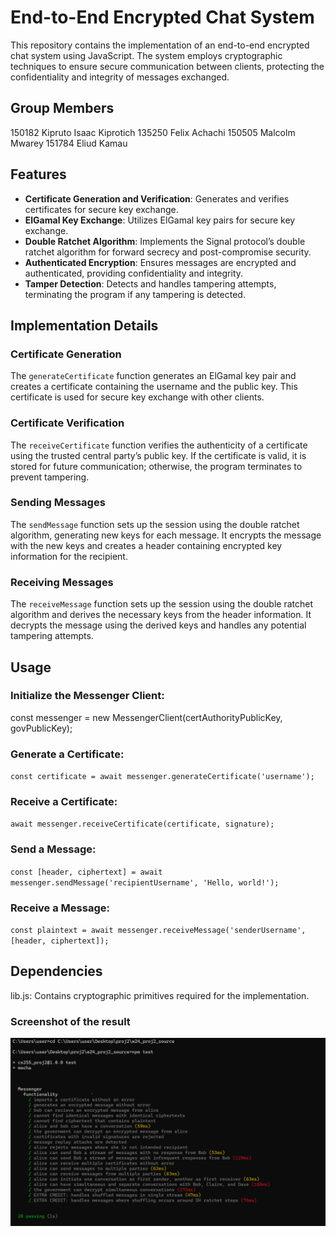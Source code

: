 # End-to-End Encrypted Chat System

This repository contains the implementation of an end-to-end encrypted chat system using JavaScript. The system employs cryptographic techniques to ensure secure communication between clients, protecting the confidentiality and integrity of messages exchanged.
## Group Members
150182 Kipruto Isaac Kiprotich
135250 Felix Achachi
150505 Malcolm Mwarey
151784 Eliud Kamau


## Features

- **Certificate Generation and Verification**: Generates and verifies certificates for secure key exchange.
- **ElGamal Key Exchange**: Utilizes ElGamal key pairs for secure key exchange.
- **Double Ratchet Algorithm**: Implements the Signal protocol’s double ratchet algorithm for forward secrecy and post-compromise security.
- **Authenticated Encryption**: Ensures messages are encrypted and authenticated, providing confidentiality and integrity.
- **Tamper Detection**: Detects and handles tampering attempts, terminating the program if any tampering is detected.

## Implementation Details

### Certificate Generation

The `generateCertificate` function generates an ElGamal key pair and creates a certificate containing the username and the public key. This certificate is used for secure key exchange with other clients.

### Certificate Verification

The `receiveCertificate` function verifies the authenticity of a certificate using the trusted central party’s public key. If the certificate is valid, it is stored for future communication; otherwise, the program terminates to prevent tampering.

### Sending Messages

The `sendMessage` function sets up the session using the double ratchet algorithm, generating new keys for each message. It encrypts the message with the new keys and creates a header containing encrypted key information for the recipient.

### Receiving Messages

The `receiveMessage` function sets up the session using the double ratchet algorithm and derives the necessary keys from the header information. It decrypts the message using the derived keys and handles any potential tampering attempts.



## Usage
###  Initialize the Messenger Client:
const messenger = new MessengerClient(certAuthorityPublicKey, govPublicKey);

### Generate a Certificate:
`const certificate = await messenger.generateCertificate('username');`

### Receive a Certificate:
`await messenger.receiveCertificate(certificate, signature);`

### Send a Message:
`const [header, ciphertext] = await messenger.sendMessage('recipientUsername', 'Hello, world!');`


### Receive a Message:
`const plaintext = await messenger.receiveMessage('senderUsername', [header, ciphertext]);`

## Dependencies
lib.js: Contains cryptographic primitives required for the implementation.

### Screenshot of the result
![alt text](screenshot_endtoendchat-1.png)

